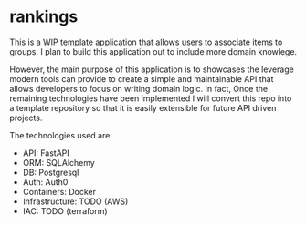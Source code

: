 # rankings

This is a WIP template application that allows users to associate items to groups. I plan to build this application out to include more domain knowlege.

However, the main purpose of this application is to showcases the leverage modern tools can provide to create a simple and maintainable API that allows developers to focus on writing domain logic. In fact, Once the remaining technologies have been implemented I will convert this repo into a template repository so that it is easily extensible for future API driven projects. 

The technologies used are: 
- API: FastAPI
- ORM: SQLAlchemy
- DB: Postgresql
- Auth: Auth0
- Containers: Docker
- Infrastructure: TODO (AWS) 
- IAC: TODO (terraform)
